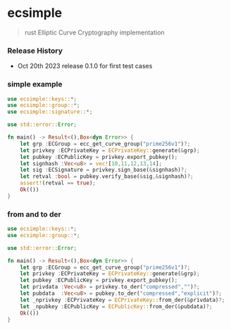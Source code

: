 # ecsimple
> rust Elliptic Curve Cryptography implementation

### Release History
* Oct 20th 2023 release 0.1.0 for first test cases

### simple example
```rust
use ecsimple::keys::*;
use ecsimple::group::*;
use ecsimple::signature::*;

use std::error::Error;

fn main() -> Result<(),Box<dyn Error>> {
	let grp :ECGroup = ecc_get_curve_group("prime256v1")?;
    let privkey :ECPrivateKey = ECPrivateKey::generate(&grp);
    let pubkey :ECPublicKey = privkey.export_pubkey();
    let signhash :Vec<u8> = vec![10,11,12,13,14];
    let sig :ECSignature = privkey.sign_base(&signhash)?;
    let retval :bool = pubkey.verify_base(&sig,&signhash)?;
    assert!(retval == true);
    Ok(())
}

```

### from and to der
```rust
use ecsimple::keys::*;
use ecsimple::group::*;

use std::error::Error;

fn main() -> Result<(),Box<dyn Error>> {
	let grp :ECGroup = ecc_get_curve_group("prime256v1")?;
    let privkey :ECPrivateKey = ECPrivateKey::generate(&grp);
    let pubkey :ECPublicKey = privkey.export_pubkey();
    let privdata :Vec<u8> = privkey.to_der("compressed","")?;
    let pubdata  :Vec<u8> = pubkey.to_der("compressed","explicit")?;
    let _nprivkey :ECPrivateKey = ECPrivateKey::from_der(&privdata)?;
    let _npubkey :ECPublicKey = ECPublicKey::from_der(&pubdata)?;
    Ok(())
}

```
